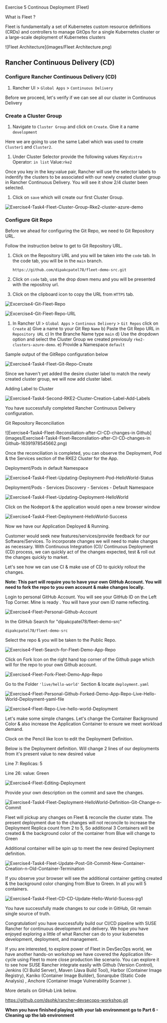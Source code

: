Exercise 5 Continous Deployment (Fleet)

What is Fleet ?

Fleet is fundamentally a set of Kubernetes custom resource definitions (CRDs) and controllers to manage GitOps for a single Kubernetes cluster or a large-scale deployment of Kubernetes clusters

![Fleet Architecture](images/Fleet Architecture.png)

## Rancher Continuous Delivery (CD)

### Configure Rancher Continuous Delivery (CD)

1. Rancher UI > `Global Apps` > `Continuous Delivery`

Before we proceed, let's verify if we can see all our cluster in Continuous Delivery

### Create a Cluster Group

1. Navigate to `Cluster Group` and click on `Create`. Give it a name `development`

Here we are going to use the same Label which was used to create `Cluster1` and `Cluster2`.

1. Under Cluster Selector provide the following values Key:`distro` Operator: `in list` Value:`rke2`

Once you key in the key:value pair, Rancher will use the selector labels to indentify the clusters to be associated with our newly created cluster group in Rancher Continuous Delivery. You will see it show 2/4 cluster been selected.

1. Click on `save` which will create our first Cluster Group.

![Exercise4-Task4-Fleet-Cluster-Group-Rke2-cluster-azure-demo](images/Exercise4-Task4-Fleet-Cluster-Group-Rke2-cluster-azure-demo.png)

### Configure Git Repo

Before we ahead for configuring the Git Repo, we need to Git Repository URL.

Follow the instruction below to get to Git Repository URL.

1. Click on the Repository URL and you will be taken into the `code` tab. In the code tab, you will be in the `main` branch.

   ```
   https://github.com/dipakcpatel78/fleet-demo-src.git
   ```

   

2. Click on `code` tab, use the drop down menu and you will be presented with the repositroy url. 

3. Click on the clipboard icon to copy the URL from `HTTPS` tab.

![Excercise4-Git-Fleet-Repo](images/Excercise4-Git-Fleet-Repo.png)

![Excercise4-Git-Fleet-Repo-URL](images/Excercise4-Git-Fleet-Repo-URL.png)

1. In Rancher UI > `Global Apps` > `Continous Delivery` > `Git Repos` click on `Create` a) Give a name to your Git Rep `Name` b) Paste the Git Repo URL in `Repository URL`
   c) In the Branche Name type `main` d) Use the dropdown option and select the Cluster Group we created previosuly `rke2-clusters-azure-demo`. e) Provide a Namespace `default`

Sample output of the GitRepo configuration below

![Exercise4-Task4-Fleet-Git-Repo-Create](images/Exercise4-Task4-Fleet-Git-Repo-Create.png)

Since we haven't yet added the desire cluster label to match the newly created cluster group, we will now add cluster label.

Adding Label to Cluster

![Exercise4-Task4-Second-RKE2-Cluster-Creation-Label-Add-Labels](images/Exercise4-Task4-Second-RKE2-Cluster-Creation-Label-Add-Labels.png)

You have successfully completed Rancher Continuous Delivery configuration.



Git Repository Reconciliation

![Exercise4-Task4-Fleet-Reconsliation-after-CI-CD-changes-in Github](images/Exercise4-Task4-Fleet-Reconsliation-after-CI-CD-changes-in Github-16391978545662.png)

Once the reconciliation is completed, you can observe the Deployment, Pod & the Services section of the RKE2 Cluster for the App. 

Deployment/Pods in default Namespace

![Exercise4-Task4-Fleet-Updating-Deployment-Pod-HelloWorld-Status](images/Exercise4-Task4-Fleet-Updating-Deployment-Pod-HelloWorld-Status.png)

Deployment/Pods - Services Discovery - Services - Default Namespace

![Exercise4-Task4-Fleet-Updating-Deployment-HelloWorld](images/Exercise4-Task4-Fleet-Updating-Deployment-HelloWorld.png)

Click on the Nodeport & the application would open a new browser window

![Exercise4-Task4-Fleet-Deployment-HelloWorld-Success](images/Exercise4-Task4-Fleet-Deployment-HelloWorld-Success.png)

Now we have our Application Deployed & Running. 

Customer would seek new features/services/provide feedback for our Software/Services. To incorporate changes we will need to make changes as necessary. With Continuous Integration (CI)/ Continuous  Deployment (CD) process, we can quickly act of the changes expected, test & roll out the changes quickly to market. 

Let's see how we can use CI & make use of CD to quickly rollout the changes.

**Note: This part will require you to have your own GitHub Account. You will need to fork the repo to you own account & make changes locally.**

Login to personal GitHub Account. You will see your GitHub ID on the Left Top Corner. Mine is ready ***<!--dipakcpatel78-->***.  You will have your own ID name reflecting. 

![Exercise4-Fleet-Personal-Github-Account](images/Exercise4-Fleet-Personal-Github-Account.png)

In the GitHub Search for "dipakcpatel78/fleet-demo-src"

```
dipakcpatel78/fleet-demo-src
```

Select the repo & you will be taken to the Public Repo. 

![Exercise4-Fleet-Search-for-Fleet-Demo-App-Repo](images/Exercise4-Fleet-Search-for-Fleet-Demo-App-Repo.png)

Click on Fork Icon on the right hand top corner of the Github page which will for the repo to your own Github account.

![Exercise4-Fleet-Fork-Fleet-Demo-App-Repo](images/Exercise4-Fleet-Fork-Fleet-Demo-App-Repo.png)

Go to the Folder `'live/hello-world'`  Section & locate `deployment.yaml`

![Exercise4-Fleet-Personal-Github-Forked-Demo-App-Repo-Live-Hello-World-Deployment-yaml-file](images/Exercise4-Fleet-Personal-Github-Forked-Demo-App-Repo-Live-Hello-World-Deployment-yaml-file.png)

![Exercise4-Fleet-Repo-Live-hello-world-Deployment](images/Exercise4-Fleet-Repo-Live-hello-world-Deployment.png)

Let's make some simple changes. Let's change the Container Background Color & also increase the Application Container to ensure we meet workload demand.

Clock on the Pencil like Icon to edit the Deployment Definition.

Below is the Deployment definition. Will change 2 lines of our deployments from it's present value to new desired value

Line 7: Replicas: 5

Line 26: value: Green

![Exercise4-Fleet-Editing-Deployment](images/Exercise4-Fleet-Editing-Deployment.png)

Provide your own description on the commit and save the changes. 

![Exercise4-Task4-Fleet-Deployment-HelloWorld-Definition-Git-Change-n-Commit](images/Exercise4-Task4-Fleet-Deployment-HelloWorld-Definition-Git-Change-n-Commit.png)



Fleet will pickup any changes on Fleet & reconcile the cluster state. The present deployment due to the changes will not reconcile to increase the Deployment Replica count from 2 to 5, So additional 3 Containers will be created & the background color of the container from Blue will change to Green

Additional container will be spin up to meet the new desired Deployment definition. 

![Exercise4-Task4-Fleet-Update-Post-Git-Commit-New-Container-Creation-n-Old-Container-Termination](images/Exercise4-Task4-Fleet-Update-Post-Git-Commit-New-Container-Creation-n-Old-Container-Termination.png)

If you observe your browser will see the additional container getting created & the background color changing from Blue to Green. In all you will 5 containers. 

![Exercise4-Task4-Fleet-CD-CD-Update-Hello-World-Sucess-pg1](images/Exercise4-Task4-Fleet-CD-CD-Update-Hello-World-Sucess-pg1.png)

You have successfully made changes to our code in GitHub, Git remain single source of truth.

Congratulation! you have successfully build our CI/CD pipeline with SUSE Rancher for continuous development and delivery. We hope you have enjoyed exploring a little of what Rancher can do to your kubenetes development, deployment, and management.

If you are interested, to explore power of Fleet in DevSecOps world, we have another hands-on workshop we have covered the Application life-cycle using Fleet to more close production like scenario. You can explore it to see how SUSE Rancher integrate easily with Github (Version Control), Jenkins (CI Build Server), Maven (Java Build Tool), Harbor (Container Image Registry), Kaniko (Container Image Builder), Sonarqube (Static Code Analysis) ,  Anchore (Container Image Vulnerability Scanner ).

More details on GitHub Link below.

https://github.com/dsohk/rancher-devsecops-workshop.git

**When you have finished playing with your lab environment go to Part 6 - Cleaning up the lab environment**
